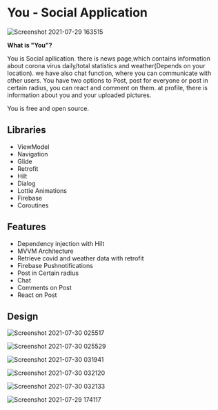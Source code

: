 # You - Social Application
![Screenshot 2021-07-29 163515](https://user-images.githubusercontent.com/74540578/127493409-70407c70-0814-4048-bcdf-d7d26f4cc1f6.jpg)


**What is "You"?**

You is Social apllication. there is news page,which contains information about corona virus daily/total statistics and weather(Depends on your location). we have also chat function, where you can communicate with other users. You have two options to Post, post for everyone or post in certain radius, you can react and comment on them. at profile, there is information about you and your uploaded pictures.

You is free and open source.

## Libraries

- ViewModel
- Navigation
- Glide
- Retrofit
- Hilt
- Dialog
- Lottie Animations
- Firebase
- Coroutines

## Features

- Dependency injection with Hilt
- MVVM Architecture
- Retrieve covid and weather data with retrofit 
- Firebase Pushnotifications
- Post in Certain radius
- Chat
- Comments on Post
- React on Post

## Design

![Screenshot 2021-07-30 025517](https://user-images.githubusercontent.com/74540578/127578006-1f0e6d27-77a0-4589-9040-8180412bfbb5.jpg)

![Screenshot 2021-07-30 025529](https://user-images.githubusercontent.com/74540578/127578015-baa006d3-c5f4-472a-a092-34a3d28db689.jpg)

![Screenshot 2021-07-30 031941](https://user-images.githubusercontent.com/74540578/127578023-b985127a-0731-49c6-8a89-a8e8fd5c125d.jpg)

![Screenshot 2021-07-30 032120](https://user-images.githubusercontent.com/74540578/127578034-612aa614-9073-44b4-a488-defcb1a7f1ad.jpg)

![Screenshot 2021-07-30 032133](https://user-images.githubusercontent.com/74540578/127578042-b3286c85-8613-4742-b5dd-8cca7d3205f0.jpg)

![Screenshot 2021-07-29 174117](https://user-images.githubusercontent.com/74540578/127577994-df0da588-ef5d-4f47-93e7-47df90fa2b44.jpg)

